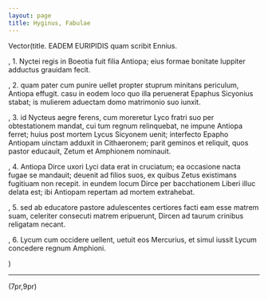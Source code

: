 ```yaml
---
layout: page
title: Hyginus, Fabulae 
---
```


Vector(title. EADEM EURIPIDIS quam scribit Ennius.

, 1. Nyctei regis in Boeotia fuit filia Antiopa; eius formae bonitate Iuppiter adductus grauidam fecit.

, 2. quam pater cum punire uellet propter stuprum minitans periculum, Antiopa effugit. casu in eodem loco quo illa peruenerat Epaphus Sicyonius stabat; is mulierem aduectam domo matrimonio suo iunxit.

, 3. id Nycteus aegre ferens, cum moreretur Lyco fratri suo per obtestationem mandat, cui tum regnum relinquebat, ne impune Antiopa ferret; huius post mortem Lycus Sicyonem uenit; interfecto Epapho Antiopam uinctam adduxit in Cithaeronem; parit geminos et reliquit, quos pastor educauit, Zetum et Amphionem nominauit.

, 4. Antiopa Dirce uxori Lyci data erat in cruciatum; ea occasione nacta fugae se mandauit; deuenit ad filios suos, ex quibus Zetus existimans fugitiuam non recepit. in eundem locum Dirce per bacchationem Liberi illuc delata est; ibi Antiopam repertam ad mortem extrahebat.

, 5. sed ab educatore pastore adulescentes certiores facti eam esse matrem suam, celeriter consecuti matrem eripuerunt, Dircen ad taurum crinibus religatam necant.

, 6. Lycum cum occidere uellent, uetuit eos Mercurius, et simul iussit Lycum concedere regnum Amphioni.

)

---

(7pr,9pr)
